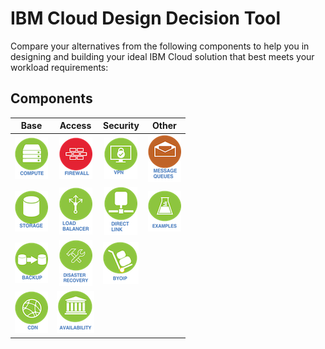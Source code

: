 # IBM Cloud Design Decision Tool

Compare your alternatives from the following components to help you in designing and building your ideal IBM Cloud solution that best meets your workload requirements:

## Components

Base | Access | Security | Other
:---: | :---: | :---: | :---:
[![Compute](/images/compute_icon.png)](compute.md)  | [![Firewall](/images/firewall_icon.png)](firewall.md) | [![VPN](/images/vpn_icon.png)](vpn.md) | [![Message Queues](/images/message_queues_icon.png)](message_queues.md)
[![Storage](/images/storage_icon.png)](storage.md) | [![Load Balancer](/images/load_balancer_icon.png)](load_balancer.md) | [![Direct Link](/images/direct_link_icon.png)](direct_link.md) | [![Examples](/images/examples_icon.png)](examples.md)
[![Backup](/images/backup_icon.png)](backup.md) | [![Disaster Recovery](/images/disaster_recovery_icon.png)](disaster_recovery.md) | [![BYOIP](/images/byoip_icon.png)](byoip.md)
[![CDN](/images/cdn_icon.png)](cdn.md) | [![Availability](/images/availability_icon.png)](availability.md)
